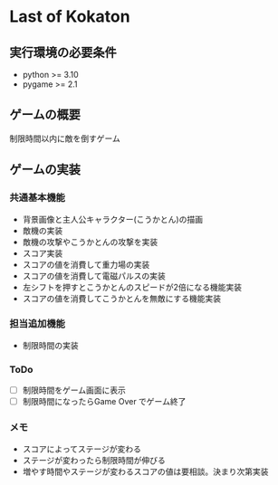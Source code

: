 # Last of Kokaton

## 実行環境の必要条件
* python >= 3.10
* pygame >= 2.1

## ゲームの概要
制限時間以内に敵を倒すゲーム

## ゲームの実装
### 共通基本機能
* 背景画像と主人公キャラクター(こうかとん)の描画
* 敵機の実装
* 敵機の攻撃やこうかとんの攻撃を実装
* スコア実装
* スコアの値を消費して重力場の実装
* スコアの値を消費して電磁パルスの実装
* 左シフトを押すとこうかとんのスピードが2倍になる機能実装
* スコアの値を消費してこうかとんを無敵にする機能実装

### 担当追加機能
* 制限時間の実装

### ToDo
- [ ] 制限時間をゲーム画面に表示
- [ ] 制限時間になったらGame Over でゲーム終了

### メモ
* スコアによってステージが変わる
* ステージが変わったら制限時間が伸びる
* 増やす時間やステージが変わるスコアの値は要相談。決まり次第実装
